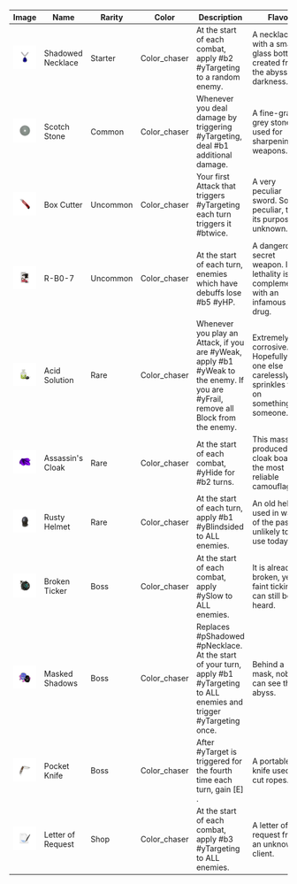 | Image | Name | Rarity | Color | Description | Flavor |
| ----- | ---- | ------ | ----- | ----------- | ------ |
| ![](relics/theChaser-ShadowInNecklace.png) | Shadowed Necklace | Starter | Color_chaser | At the start of each combat, apply #b2 #yTargeting to a random enemy. | A necklace with a small glass bottle, created from the abyssal darkness. |
| ![](relics/theChaser-ScochStone.png) | Scotch Stone | Common | Color_chaser | Whenever you deal damage by triggering #yTargeting, deal #b1 additional damage. | A fine-grained grey stone used for sharpening weapons. |
| ![](relics/theChaser-BoxCutter.png) | Box Cutter | Uncommon | Color_chaser | Your first Attack that triggers #yTargeting each turn triggers it #btwice. | A very peculiar sword. So peculiar, that its purpose is unknown. |
| ![](relics/theChaser-R-B0-7.png) | R-B0-7 | Uncommon | Color_chaser | At the start of each turn, enemies which have debuffs lose #b5 #yHP. | A dangerous secret weapon. Its lethality is complemented with an infamous drug. |
| ![](relics/theChaser-AcidSolution.png) | Acid Solution | Rare | Color_chaser | Whenever you play an Attack, if you are #yWeak, apply #b1 #yWeak to the enemy. If you are #yFrail, remove all Block from the enemy. | Extremely corrosive. Hopefully no one else carelessly sprinkles this on something...or someone. |
| ![](relics/theChaser-CloakOfAssassin.png) | Assassin's Cloak | Rare | Color_chaser | At the start of each combat, #yHide for #b2 turns. | This mass-produced cloak boasts the most reliable camouflage. |
| ![](relics/theChaser-RustyHelmet.png) | Rusty Helmet | Rare | Color_chaser | At the start of each turn, apply #b1 #yBlindsided to ALL enemies. | An old helmet used in wars of the past. It's unlikely to see use today. |
| ![](relics/theChaser-BrokenTicker.png) | Broken Ticker | Boss | Color_chaser | At the start of each combat, apply #ySlow to ALL enemies. | It is already broken, yet a faint ticking can still be heard. |
| ![](relics/theChaser-ShadowInMask.png) | Masked Shadows | Boss | Color_chaser | Replaces #pShadowed #pNecklace. At the start of your turn, apply #b1 #yTargeting to ALL enemies and trigger #yTargeting once. | Behind a mask, nobody can see the abyss. |
| ![](relics/theChaser-PocketKnife.png) | Pocket Knife | Boss | Color_chaser | After #yTarget is triggered for the fourth time each turn, gain [E] . | A portable knife used to cut ropes. |
| ![](relics/theChaser-LetterOfRequest.png) | Letter of Request | Shop | Color_chaser | At the start of each combat, apply #b3 #yTargeting to ALL enemies. | A letter of request from an unknown client. |
